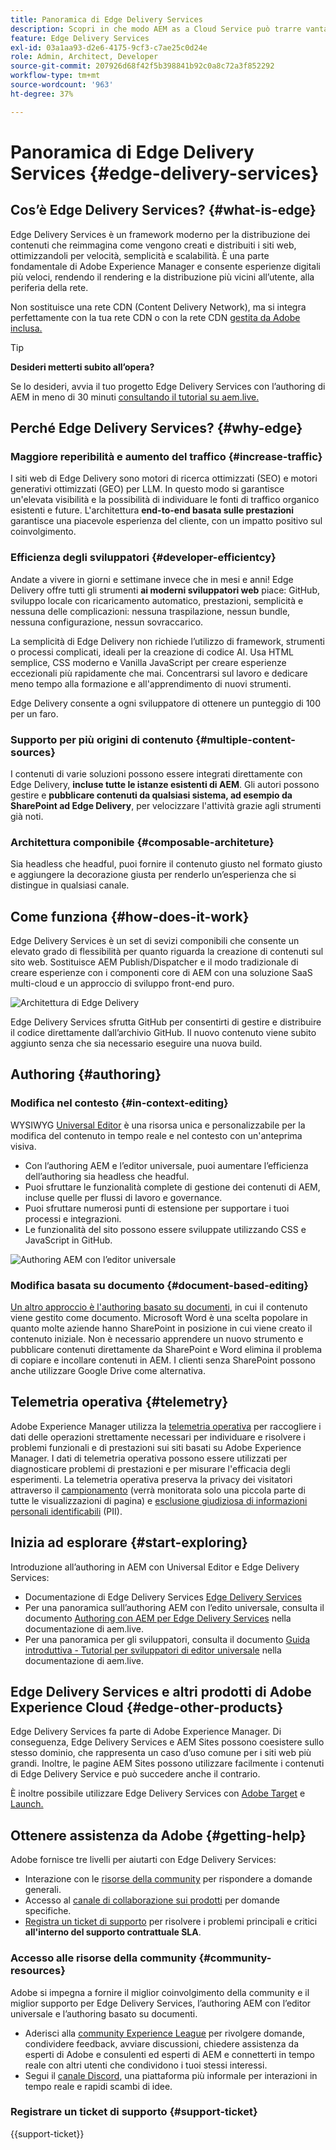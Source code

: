 ```yaml
---
title: Panoramica di Edge Delivery Services
description: Scopri in che modo AEM as a Cloud Service può trarre vantaggio dalle prestazioni e dai punteggi impeccabili di Lighthouse offerti da Edge Delivery Services.
feature: Edge Delivery Services
exl-id: 03a1aa93-d2e6-4175-9cf3-c7ae25c0d24e
role: Admin, Architect, Developer
source-git-commit: 207926d68f42f5b398841b92c0a8c72a3f852292
workflow-type: tm+mt
source-wordcount: '963'
ht-degree: 37%

---
```



# Panoramica di Edge Delivery Services {#edge-delivery-services}

## Cos’è Edge Delivery Services? {#what-is-edge}

Edge Delivery Services è un framework moderno per la distribuzione dei contenuti che reimmagina come vengono creati e distribuiti i siti web, ottimizzandoli per velocità, semplicità e scalabilità. È una parte fondamentale di Adobe Experience Manager e consente esperienze digitali più veloci, rendendo il rendering e la distribuzione più vicini all’utente, alla periferia della rete.

Non sostituisce una rete CDN (Content Delivery Network), ma si integra perfettamente con la tua rete CDN o con la rete CDN [gestita da Adobe inclusa.](/help/implementing/dispatcher/cdn.md)

>[!TIP]
>
>**Desideri metterti subito all’opera?**
>
>Se lo desideri, avvia il tuo progetto Edge Delivery Services con l’authoring di AEM in meno di 30 minuti [consultando il tutorial su aem.live.](https://www.aem.live/developer/ue-tutorial)


## Perché Edge Delivery Services? {#why-edge}

### Maggiore reperibilità e aumento del traffico {#increase-traffic}

I siti web di Edge Delivery sono motori di ricerca ottimizzati (SEO) e motori generativi ottimizzati (GEO) per LLM. In questo modo si garantisce un&#39;elevata visibilità e la possibilità di individuare le fonti di traffico organico esistenti e future. L&#39;architettura **end-to-end basata sulle prestazioni** garantisce una piacevole esperienza del cliente, con un impatto positivo sul coinvolgimento.

### Efficienza degli sviluppatori {#developer-efficientcy}

Andate a vivere in giorni e settimane invece che in mesi e anni! Edge Delivery offre tutti gli strumenti **ai moderni sviluppatori web** piace: GitHub, sviluppo locale con ricaricamento automatico, prestazioni, semplicità e nessuna delle complicazioni: nessuna traspilazione, nessun bundle, nessuna configurazione, nessun sovraccarico.

La semplicità di Edge Delivery non richiede l’utilizzo di framework, strumenti o processi complicati, ideali per la creazione di codice AI. Usa HTML semplice, CSS moderno e Vanilla JavaScript per creare esperienze eccezionali più rapidamente che mai. Concentrarsi sul lavoro e dedicare meno tempo alla formazione e all&#39;apprendimento di nuovi strumenti.

Edge Delivery consente a ogni sviluppatore di ottenere un punteggio di 100 per un faro.

### Supporto per più origini di contenuto {#multiple-content-sources}

I contenuti di varie soluzioni possono essere integrati direttamente con Edge Delivery, **incluse tutte le istanze esistenti di AEM**. Gli autori possono gestire e **pubblicare contenuti da qualsiasi sistema, ad esempio da SharePoint ad Edge Delivery**, per velocizzare l&#39;attività grazie agli strumenti già noti.

### Architettura componibile {#composable-architeture}

Sia headless che headful, puoi fornire il contenuto giusto nel formato giusto e aggiungere la decorazione giusta per renderlo un’esperienza che si distingue in qualsiasi canale.

## Come funziona {#how-does-it-work}

Edge Delivery Services è un set di sevizi componibili che consente un elevato grado di flessibilità per quanto riguarda la creazione di contenuti sul sito web. Sostituisce AEM Publish/Dispatcher e il modo tradizionale di creare esperienze con i componenti core di AEM con una soluzione SaaS multi-cloud e un approccio di sviluppo front-end puro.

![Architettura di Edge Delivery](assets/AEM-with-EDS-architecture.png)

Edge Delivery Services sfrutta GitHub per consentirti di gestire e distribuire il codice direttamente dall’archivio GitHub. Il nuovo contenuto viene subito aggiunto senza che sia necessario eseguire una nuova build.

## Authoring {#authoring}

### Modifica nel contesto {#in-context-editing}

WYSIWYG [Universal Editor](/help/implementing/universal-editor/introduction.md) è una risorsa unica e personalizzabile per la modifica del contenuto in tempo reale e nel contesto con un&#39;anteprima visiva.

* Con l’authoring AEM e l’editor universale, puoi aumentare l’efficienza dell’authoring sia headless che headful.
* Puoi sfruttare le funzionalità complete di gestione dei contenuti di AEM, incluse quelle per flussi di lavoro e governance.
* Puoi sfruttare numerosi punti di estensione per supportare i tuoi processi e integrazioni.
* Le funzionalità del sito possono essere sviluppate utilizzando CSS e JavaScript in GitHub.

![Authoring AEM con l’editor universale](assets/wysiwyg-authoring.png)

### Modifica basata su documento {#document-based-editing}

[Un altro approccio è l&#39;authoring basato su documenti](https://www.aem.live/docs/authoring), in cui il contenuto viene gestito come documento. Microsoft Word è una scelta popolare in quanto molte aziende hanno SharePoint in posizione in cui viene creato il contenuto iniziale. Non è necessario apprendere un nuovo strumento e pubblicare contenuti direttamente da SharePoint e Word elimina il problema di copiare e incollare contenuti in AEM. I clienti senza SharePoint possono anche utilizzare Google Drive come alternativa.

## Telemetria operativa {#telemetry}

Adobe Experience Manager utilizza la [telemetria operativa](https://www.aem.live/docs/operational-telemetry) per raccogliere i dati delle operazioni strettamente necessari per individuare e risolvere i problemi funzionali e di prestazioni sui siti basati su Adobe Experience Manager. I dati di telemetria operativa possono essere utilizzati per diagnosticare problemi di prestazioni e per misurare l&#39;efficacia degli esperimenti. La telemetria operativa preserva la privacy dei visitatori attraverso il [campionamento](https://www.aem.live/docs/operational-telemetry#operational-telemetry-data-is-sampled) (verrà monitorata solo una piccola parte di tutte le visualizzazioni di pagina) e [esclusione giudiziosa di informazioni personali identificabili](https://www.aem.live/docs/operational-telemetry#what-data-is-being-collected) (PII).

## Inizia ad esplorare {#start-exploring}

Introduzione all’authoring in AEM con Universal Editor e Edge Delivery Services:

* Documentazione di Edge Delivery Services [Edge Delivery Services](https://www.aem.live)
* Per una panoramica sull’authoring AEM con l’edito universale, consulta il documento [Authoring con AEM per Edge Delivery Services](https://www.aem.live/docs/aem-authoring) nella documentazione di aem.live.
* Per una panoramica per gli sviluppatori, consulta il documento [Guida introduttiva - Tutorial per sviluppatori di editor universale](https://www.aem.live/developer/ue-tutorial) nella documentazione di aem.live.

## Edge Delivery Services e altri prodotti di Adobe Experience Cloud {#edge-other-products}

Edge Delivery Services fa parte di Adobe Experience Manager. Di conseguenza, Edge Delivery Services e AEM Sites possono coesistere sullo stesso dominio, che rappresenta un caso d’uso comune per i siti web più grandi. Inoltre, le pagine AEM Sites possono utilizzare facilmente i contenuti di Edge Delivery Service e può succedere anche il contrario.

È inoltre possibile utilizzare Edge Delivery Services con [Adobe Target](https://www.aem.live/developer/target-integration) e [Launch.](https://experienceleague.adobe.com/it/docs/experience-platform/tags/home)

## Ottenere assistenza da Adobe {#getting-help}

Adobe fornisce tre livelli per aiutarti con Edge Delivery Services:

* Interazione con le [risorse della community](#community-resources) per rispondere a domande generali.
* Accesso al [canale di collaborazione sui prodotti](#collaboration-channel) per domande specifiche.
* [Registra un ticket di supporto](#support-ticket) per risolvere i problemi principali e critici **all&#39;interno del supporto contrattuale SLA**.

### Accesso alle risorse della community {#community-resources}

Adobe si impegna a fornire il miglior coinvolgimento della community e il miglior supporto per Edge Delivery Services, l’authoring AEM con l’editor universale e l’authoring basato su documenti.

* Aderisci alla [community Experience League](https://adobe.ly/3Q6kTKl) per rivolgere domande, condividere feedback, avviare discussioni, chiedere assistenza da esperti di Adobe e consulenti ed esperti di AEM e connetterti in tempo reale con altri utenti che condividono i tuoi stessi interessi.
* Segui il [canale Discord](https://discord.gg/aem-live), una piattaforma più informale per interazioni in tempo reale e rapidi scambi di idee.

### Registrare un ticket di supporto {#support-ticket}

{{support-ticket}}
